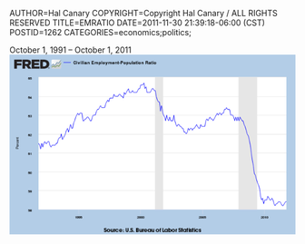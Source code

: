 AUTHOR=Hal Canary
COPYRIGHT=Copyright Hal Canary / ALL RIGHTS RESERVED
TITLE=EMRATIO
DATE=2011-11-30 21:39:18-06:00 (CST)
POSTID=1262
CATEGORIES=economics;politics;

October 1, 1991 – October 1, 2011[![[EMRATIO October 1, 1991 – October 1, 2011]](/images/ed791eb3a2a55db9f9b7f90b32e07858d81b2609.png)](http://research.stlouisfed.org/fred2/graph/?g=3CI)
